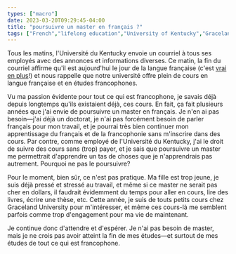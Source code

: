 ```yaml
---
types: ["macro"]
date: 2023-03-20T09:29:45-04:00
title: "poursuivre un master en français ?"
tags: ["French","lifelong education","University of Kentucky","Graceland University","Graceland CIMM","grad school"]
---
```

Tous les matins, l'Université du Kentucky envoie un courriel à tous ses employés avec des annonces et informations diverses. Ce matin, la fin du courriel affirme qu'il est aujourd'hui le jour de la langue française (c'est [vrai en plus](https://fr.wikipedia.org/wiki/Journ%C3%A9e_de_la_langue_fran%C3%A7aise_aux_Nations_unies)!) et nous rappelle que notre université offre plein de cours en langue française et en études francophones.

Vu ma passion évidente pour tout ce qui est francophone, je savais déjà depuis longtemps qu'ils existaient déjà, ces cours. En fait, ça fait plusieurs années que j'ai envie de poursuivre un master en français. Je n'en ai pas besoin—j'ai déjà un doctorat, je n'ai pas forcément besoin de parler français pour mon travail, et je pourrai très bien continuer mon apprentissage du français et de la francophonie sans m'inscrire dans des cours. Par contre, comme employé de l'Université du Kentucky, j'ai le droit de suivre des cours sans (trop) payer, et je sais que poursuivre un master me permettrait d'apprendre un tas de choses que je n'apprendrais pas autrement. Pourquoi ne pas le poursuivre?  

Pour le moment, bien sûr, ce n'est pas pratique. Ma fille est trop jeune, je suis déjà pressé et stressé au travail, et même si ce master ne serait pas cher en dollars, il faudrait évidemment du temps pour aller en cours, lire des livres, écrire une thèse, etc. Cette année, je suis de touts petits cours chez Graceland University pour m'intéresser, et même ces cours-là me semblent parfois comme trop d'engagement pour ma vie de maintenant.

Je continue donc d'attendre et d'espérer. Je n'ai pas besoin de master, mais je ne crois pas avoir atteint la fin de mes études—et surtout de mes études de tout ce qui est francophone.
